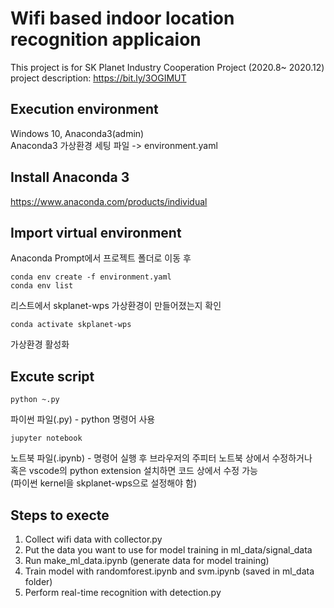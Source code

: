 # Wifi based indoor location recognition applicaion
 This project is for SK Planet Industry Cooperation Project (2020.8~ 2020.12)
 project description:
 https://bit.ly/3OGIMUT
 
## Execution environment
Windows 10, Anaconda3(admin)<br>
Anaconda3 가상환경 세팅 파일 -> environment.yaml

## Install Anaconda 3
https://www.anaconda.com/products/individual

## Import virtual environment
Anaconda Prompt에서 프로젝트 폴더로 이동 후
```
conda env create -f environment.yaml
conda env list
```
리스트에서 skplanet-wps 가상환경이 만들어졌는지 확인
```
conda activate skplanet-wps
```
가상환경 활성화


## Excute script
```
python ~.py
```
파이썬 파일(.py) - python 명령어 사용<br>
```
jupyter notebook
```
노트북 파일(.ipynb) - 명령어 실행 후 브라우저의 주피터 노트북 상에서 수정하거나<br>
혹은 vscode의 python extension 설치하면 코드 상에서 수정 가능<br>
(파이썬 kernel을 skplanet-wps으로 설정해야 함)<br>


## Steps to execte
1. Collect wifi data with collector.py
2. Put the data you want to use for model training in ml_data/signal_data
3. Run make_ml_data.ipynb (generate data for model training)
4. Train model with randomforest.ipynb and svm.ipynb (saved in ml_data folder)
5. Perform real-time recognition with detection.py


